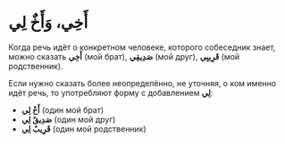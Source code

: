 ﻿# أَخِي، وَأَخٌ لِي

 Когда речь идёт о конкретном человеке, которого собеседник знает, можно сказать **أَخِي** (мой брат), **صَدِيقِي** (мой друг), **قَرِيبِي** (мой родственник).

Если нужно сказать более неопределённо, не уточняя, о ком именно идёт речь, то употребляют форму с добавлением **لِي**:  

- **أَخٌ لِي** (один мой брат)
- **صَدِيقٌ لِي** (один мой друг)
- **قَرِيبٌ لِي** (один мой родственник)
